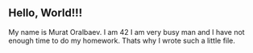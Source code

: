 ## Hello, World!!!
My name is  Murat Oralbaev.
I am 42 
I am very busy man and I have not enough time to do my homework.
Thats why I wrote such a little file.